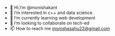 -  👋 Hi,I’m @monishakant
- 👀 I’m interested in c++ and data science.
- 🌱 I’m currently learning web development
- 💞️ I’m looking to collaborate on tech-ed
- 📫 How to reach me monishasahu22@gmail.com

<!---
monishakant/monishakant is a ✨ special ✨ repository because its `README.md` (this file) appears on your GitHub profile.
You can click the Preview link to take a look at your changes.
--->
